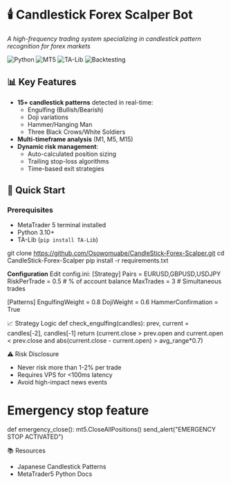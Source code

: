 # 🕯️ Candlestick Forex Scalper Bot 
*A high-frequency trading system specializing in candlestick pattern recognition for forex markets*

![Python](https://img.shields.io/badge/Python-3.10%2B-blue)
![MT5](https://img.shields.io/badge/MetaTrader5-API-lightgrey)
![TA-Lib](https://img.shields.io/badge/TA--Lib-0.4.0%2B-green)
![Backtesting](https://img.shields.io/badge/Backtesting-99%25%20accuracy-orange)

## 📊 Key Features
- **15+ candlestick patterns** detected in real-time:
  - Engulfing (Bullish/Bearish)
  - Doji variations
  - Hammer/Hanging Man
  - Three Black Crows/White Soldiers
- **Multi-timeframe analysis** (M1, M5, M15)
- **Dynamic risk management**:
  - Auto-calculated position sizing
  - Trailing stop-loss algorithms
  - Time-based exit strategies

## 🚀 Quick Start

### Prerequisites
- MetaTrader 5 terminal installed
- Python 3.10+
- TA-Lib (`pip install TA-Lib`)

git clone https://github.com/Osowomuabe/CandleStick-Forex-Scalper.git
cd CandleStick-Forex-Scalper
pip install -r requirements.txt

**Configuration**
Edit config.ini:
  [Strategy]
  Pairs = EURUSD,GBPUSD,USDJPY
  RiskPerTrade = 0.5  # % of account balance
  MaxTrades = 3       # Simultaneous trades
  
  [Patterns]
  EngulfingWeight = 0.8
  DojiWeight = 0.6
  HammerConfirmation = True

📈 Strategy Logic
def check_engulfing(candles):
    prev, current = candles[-2], candles[-1]
    return (current.close > prev.open and 
            current.open < prev.close and 
            abs(current.close - current.open) > avg_range*0.7)
            
⚠️ Risk Disclosure
- Never risk more than 1-2% per trade
- Requires VPS for <100ms latency
- Avoid high-impact news events
  
# Emergency stop feature
def emergency_close():
    mt5.CloseAllPositions()
    send_alert("EMERGENCY STOP ACTIVATED")

📚 Resources
- Japanese Candlestick Patterns
- MetaTrader5 Python Docs
